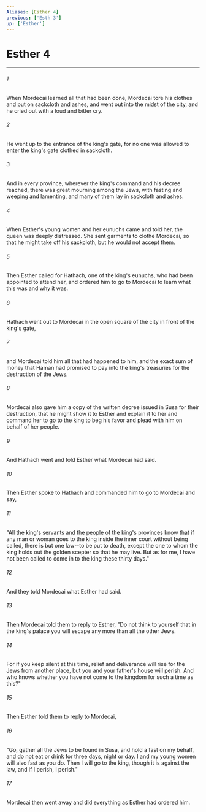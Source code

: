 ```yaml
---
Aliases: [Esther 4]
previous: ['Esth 3']
up: ['Esther']
---
```

# Esther 4

***

 

###### 1 
When Mordecai learned all that had been done, Mordecai tore his clothes and put on sackcloth and ashes, and went out into the midst of the city, and he cried out with a loud and bitter cry. 
 

###### 2 
He went up to the entrance of the king's gate, for no one was allowed to enter the king's gate clothed in sackcloth. 
 

###### 3 
And in every province, wherever the king's command and his decree reached, there was great mourning among the Jews, with fasting and weeping and lamenting, and many of them lay in sackcloth and ashes.
 
 

###### 4 
When Esther's young women and her eunuchs came and told her, the queen was deeply distressed. She sent garments to clothe Mordecai, so that he might take off his sackcloth, but he would not accept them. 
 

###### 5 
Then Esther called for Hathach, one of the king's eunuchs, who had been appointed to attend her, and ordered him to go to Mordecai to learn what this was and why it was. 
 

###### 6 
Hathach went out to Mordecai in the open square of the city in front of the king's gate, 
 

###### 7 
and Mordecai told him all that had happened to him, and the exact sum of money that Haman had promised to pay into the king's treasuries for the destruction of the Jews. 
 

###### 8 
Mordecai also gave him a copy of the written decree issued in Susa for their destruction, that he might show it to Esther and explain it to her and command her to go to the king to beg his favor and plead with him on behalf of her people. 
 

###### 9 
And Hathach went and told Esther what Mordecai had said. 
 

###### 10 
Then Esther spoke to Hathach and commanded him to go to Mordecai and say, 
 

###### 11 
"All the king's servants and the people of the king's provinces know that if any man or woman goes to the king inside the inner court without being called, there is but one law--to be put to death, except the one to whom the king holds out the golden scepter so that he may live. But as for me, I have not been called to come in to the king these thirty days."
 
 

###### 12 
And they told Mordecai what Esther had said. 
 

###### 13 
Then Mordecai told them to reply to Esther, "Do not think to yourself that in the king's palace you will escape any more than all the other Jews. 
 

###### 14 
For if you keep silent at this time, relief and deliverance will rise for the Jews from another place, but you and your father's house will perish. And who knows whether you have not come to the kingdom for such a time as this?" 
 

###### 15 
Then Esther told them to reply to Mordecai, 
 

###### 16 
"Go, gather all the Jews to be found in Susa, and hold a fast on my behalf, and do not eat or drink for three days, night or day. I and my young women will also fast as you do. Then I will go to the king, though it is against the law, and if I perish, I perish." 
 

###### 17 
Mordecai then went away and did everything as Esther had ordered him.
 
